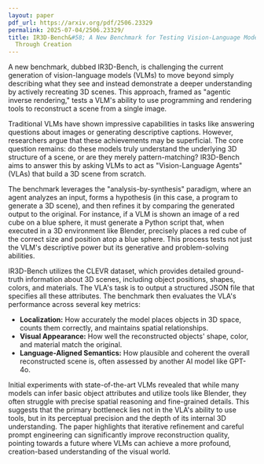 ```yaml
---
layout: paper
pdf_url: https://arxiv.org/pdf/2506.23329
permalink: 2025-07-04/2506.23329/
title: IR3D-Bench&#58; A New Benchmark for Testing Vision-Language Models' Understanding
  Through Creation
---
```




A new benchmark, dubbed IR3D-Bench, is challenging the current generation of vision-language models (VLMs) to move beyond simply describing what they see and instead demonstrate a deeper understanding by actively recreating 3D scenes. This approach, framed as "agentic inverse rendering," tests a VLM's ability to use programming and rendering tools to reconstruct a scene from a single image.

Traditional VLMs have shown impressive capabilities in tasks like answering questions about images or generating descriptive captions. However, researchers argue that these achievements may be superficial. The core question remains: do these models truly understand the underlying 3D structure of a scene, or are they merely pattern-matching? IR3D-Bench aims to answer this by asking VLMs to act as "Vision-Language Agents" (VLAs) that build a 3D scene from scratch.

The benchmark leverages the "analysis-by-synthesis" paradigm, where an agent analyzes an input, forms a hypothesis (in this case, a program to generate a 3D scene), and then refines it by comparing the generated output to the original. For instance, if a VLM is shown an image of a red cube on a blue sphere, it must generate a Python script that, when executed in a 3D environment like Blender, precisely places a red cube of the correct size and position atop a blue sphere. This process tests not just the VLM's descriptive power but its generative and problem-solving abilities.

IR3D-Bench utilizes the CLEVR dataset, which provides detailed ground-truth information about 3D scenes, including object positions, shapes, colors, and materials. The VLA's task is to output a structured JSON file that specifies all these attributes. The benchmark then evaluates the VLA's performance across several key metrics:
*   **Localization:** How accurately the model places objects in 3D space, counts them correctly, and maintains spatial relationships.
*   **Visual Appearance:** How well the reconstructed objects' shape, color, and material match the original.
*   **Language-Aligned Semantics:** How plausible and coherent the overall reconstructed scene is, often assessed by another AI model like GPT-4o.

Initial experiments with state-of-the-art VLMs revealed that while many models can infer basic object attributes and utilize tools like Blender, they often struggle with precise spatial reasoning and fine-grained details. This suggests that the primary bottleneck lies not in the VLA's ability to use tools, but in its perceptual precision and the depth of its internal 3D understanding. The paper highlights that iterative refinement and careful prompt engineering can significantly improve reconstruction quality, pointing towards a future where VLMs can achieve a more profound, creation-based understanding of the visual world.